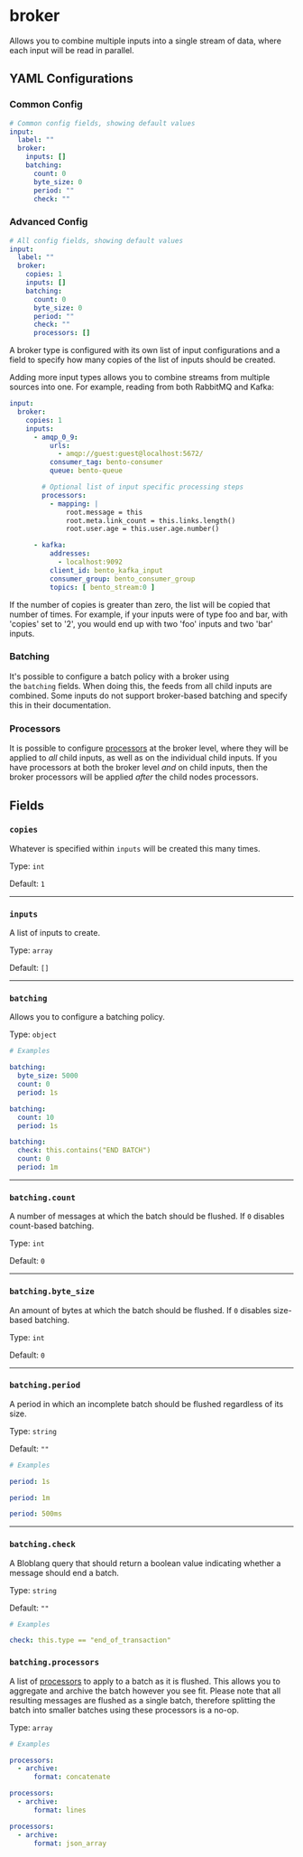 # broker

Allows you to combine multiple inputs into a single stream of data, where each input will be read in parallel.

## YAML Configurations

### Common Config

```yaml
# Common config fields, showing default values
input:
  label: ""
  broker:
    inputs: []
    batching:
      count: 0
      byte_size: 0
      period: ""
      check: ""
```

### Advanced Config

```yaml
# All config fields, showing default values
input:
  label: ""
  broker:
    copies: 1
    inputs: []
    batching:
      count: 0
      byte_size: 0
      period: ""
      check: ""
      processors: []
```

A broker type is configured with its own list of input configurations and a field to specify how many copies of the list of inputs should be created.

Adding more input types allows you to combine streams from multiple sources into one. For example, reading from both RabbitMQ and Kafka:

```yaml
input:
  broker:
    copies: 1
    inputs:
      - amqp_0_9:
          urls:
            - amqp://guest:guest@localhost:5672/
          consumer_tag: bento-consumer
          queue: bento-queue

        # Optional list of input specific processing steps
        processors:
          - mapping: |
              root.message = this
              root.meta.link_count = this.links.length()
              root.user.age = this.user.age.number()

      - kafka:
          addresses:
            - localhost:9092
          client_id: bento_kafka_input
          consumer_group: bento_consumer_group
          topics: [ bento_stream:0 ]
```

If the number of copies is greater than zero, the list will be copied that number of times. For example, if your inputs were of type foo and bar, with 'copies' set to '2', you would end up with two 'foo' inputs and two 'bar' inputs.

### Batching

It's possible to configure a batch policy with a broker using the `batching` fields. When doing this, the feeds from all child inputs are combined. Some inputs do not support broker-based batching and specify this in their documentation.

### Processors

It is possible to configure [processors](../../components/processors.md) at the broker level, where they will be applied to *all* child inputs, as well as on the individual child inputs. If you have processors at both the broker level *and* on child inputs, then the broker processors will be applied *after* the child nodes processors.

## Fields

### `copies`

Whatever is specified within `inputs` will be created this many times.

Type: `int`

Default: `1`

---

### `inputs`

A list of inputs to create.

Type: `array`

Default: `[]`

---

### `batching`

Allows you to configure a batching policy.

Type: `object`

```yaml
# Examples

batching:
  byte_size: 5000
  count: 0
  period: 1s

batching:
  count: 10
  period: 1s

batching:
  check: this.contains("END BATCH")
  count: 0
  period: 1m
```

---

### `batching.count`

A number of messages at which the batch should be flushed. If `0` disables count-based batching.

Type: `int`

Default: `0`

---

### `batching.byte_size`

An amount of bytes at which the batch should be flushed. If `0` disables size-based batching.

Type: `int`

Default: `0`

---

### `batching.period`

A period in which an incomplete batch should be flushed regardless of its size.

Type: `string`

Default: `""`

```yaml
# Examples

period: 1s

period: 1m

period: 500ms
```

---

### `batching.check`

A Bloblang query that should return a boolean value indicating whether a message should end a batch.

Type: `string`

Default: `""`

```yaml
# Examples

check: this.type == "end_of_transaction"
```

### `batching.processors`

A list of [processors](../../components/processors.md) to apply to a batch as it is flushed. This allows you to aggregate and archive the batch however you see fit. Please note that all resulting messages are flushed as a single batch, therefore splitting the batch into smaller batches using these processors is a no-op.

Type: `array`

```yaml
# Examples

processors:
  - archive:
      format: concatenate

processors:
  - archive:
      format: lines

processors:
  - archive:
      format: json_array
```
